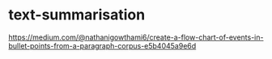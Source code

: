 # text-summarisation
https://medium.com/@nathanigowthami6/create-a-flow-chart-of-events-in-bullet-points-from-a-paragraph-corpus-e5b4045a9e6d

